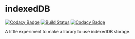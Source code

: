 # indexedDB
[![Codacy Badge](https://api.codacy.com/project/badge/Grade/5513e8d7e3b7448f8ed7f1d4ecbd7d3c)](https://www.codacy.com/app/sagrath23/indexedDB?utm_source=github.com&amp;utm_medium=referral&amp;utm_content=sagrath23/indexedDB&amp;utm_campaign=Badge_Grade)
[![Build Status](https://travis-ci.org/sagrath23/indexedDB.svg?branch=master)](https://travis-ci.org/sagrath23/indexedDB)
[![Codacy Badge](https://api.codacy.com/project/badge/Coverage/5513e8d7e3b7448f8ed7f1d4ecbd7d3c)](https://www.codacy.com/app/sagrath23/indexedDB?utm_source=github.com&utm_medium=referral&utm_content=sagrath23/indexedDB&utm_campaign=Badge_Coverage)


A little experiment to make a library to use indexedDB storage.
